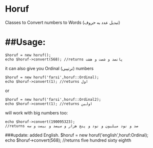 Horuf
=====

Classes to Convert numbers to Words (تبدیل عدد به حروف)


##Usage:
=====
    $horuf = new horuf();
    echo $horuf->convert(568); //returns پانصد و شصت و هشت

it can also give you Ordinal (ترتیبی) numbers

    $horuf = new horuf('farsi',horuf::Ordinal);
    echo $horuf->convert(1); //returns اول
or

    $horuf = new horuf('farsi',horuf::Ordinal2);
    echo $horuf->convert(1); //returns اولین
will work with big numbers too:

    echo $horuf->convert(190095323);
    //returns صد و نود میلیون و نود و پنج هزار و سیصد و بیست و سه
    
###update:
added English.
    $horuf = new horuf('english',horuf:Ordinal);
    echo $horuf->convert(568); //returns five hundred sixty eighth